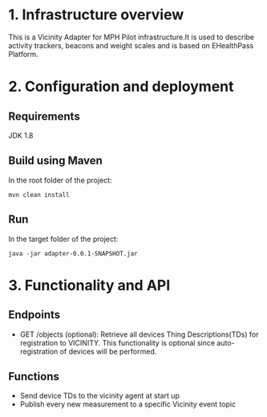 # 1. Infrastructure overview
This is a Vicinity Adapter for MPH Pilot infrastructure.It is used to describe activity trackers, beacons and weight scales and is based on EHealthPass Platform.

# 2. Configuration and deployment
## Requirements

JDK 1.8

## Build using Maven

In the root folder of the project:

`mvn clean install`

## Run
In the target folder of the project:

`java -jar adapter-0.0.1-SNAPSHOT.jar`

# 3. Functionality and API

## Endpoints
*	GET /objects (optional): Retrieve all devices Thing Descriptions(TDs) for registration to VICINITY. This functionality is optional since auto-registration of devices will be performed.

## Functions
*	Send device TDs to the vicinity agent at start up
*	Publish every new measurement to a specific Vicinity event topic
